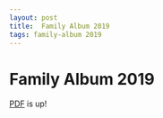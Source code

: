 ```yaml
---
layout: post
title:  Family Album 2019 
tags: family-album 2019
---
```



# Family Album 2019

[PDF](_posts/2019-12-31-family-album/2019_family_album.pdf) is up!